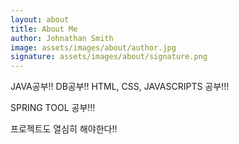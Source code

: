 ```yaml
---
layout: about
title: About Me
author: Johnathan Smith
image: assets/images/about/author.jpg
signature: assets/images/about/signature.png
---
```


JAVA공부!! DB공부!! HTML, CSS, JAVASCRIPTS 공부!!!

SPRING TOOL 공부!!!

프로젝트도 열심히 해야한다!!